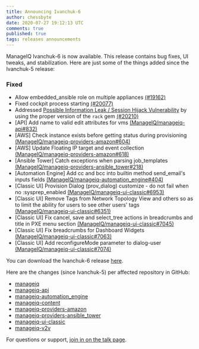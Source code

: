 ```yaml
---
title: Announcing Ivanchuk-6
author: chessbyte
date: 2020-07-27 19:12:13 UTC
comments: true
published: true
tags: releases announcements
---
```


ManageIQ Ivanchuk-6 is now available. This release contains bug fixes, UI tweaks, and stabilization.
Here are just some of the things added since the Ivanchuk-5 release:

### Fixed
* Allow embedded_ansible role on multiple appliances [(#19162)](https://github.com/ManageIQ/manageiq/pull/19162)
* Fixed cockpit process starting [(#20077)](https://github.com/ManageIQ/manageiq/pull/20077)
* Addressed [Possible Information Leak / Session Hijack Vulnerability](https://github.com/rack/rack/security/advisories/GHSA-hrqr-hxpp-chr3) by using the proper version of the `rack` gem [(#20210)](https://github.com/ManageIQ/manageiq/pull/20210)
* [API] Add name to valid edit attributes for vms [(ManageIQ/manageiq-api#832)](https://github.com/ManageIQ/manageiq-api/pull/832)
* [AWS] Check instance exists before getting status during provisioning [(ManageIQ/manageiq-providers-amazon#604)](https://github.com/ManageIQ/manageiq-providers-amazon/pull/604)
* [AWS] Update Floating IP target and event collection [(ManageIQ/manageiq-providers-amazon#618)](https://github.com/ManageIQ/manageiq-providers-amazon/pull/618)
* [Ansible Tower] Catch exceptions when parsing job_templates [(ManageIQ/manageiq-providers-ansible_tower#218)](https://github.com/ManageIQ/manageiq-providers-ansible_tower/pull/218)
* [Automation Engine] Add cc and bcc into builtin method send_email's inputs fields [(ManageIQ/manageiq-automation_engine#404)](https://github.com/ManageIQ/manageiq-automation_engine/pull/404)
* [Classic UI] Provision Dialog (prov_dialog) customize - do not fail when no :sysprep_enabled [(ManageIQ/manageiq-ui-classic#6953)](https://github.com/ManageIQ/manageiq-ui-classic/pull/6953)
* [Classic UI] Remove Tags from Network Topology View and others so as to limit the ability for users to see other users' tags [(ManageIQ/manageiq-ui-classic#6351)](https://github.com/ManageIQ/manageiq-ui-classic/pull/6351)
* [Classic UI] Fix cancel, save and select_tree actions in breadcrumbs and title in PXE menu section [(ManageIQ/manageiq-ui-classic#7045)](https://github.com/ManageIQ/manageiq-ui-classic/pull/7045)
* [Classic UI] Fix breadcrumbs for Dashboard Widgets [(ManageIQ/manageiq-ui-classic#7063)](https://github.com/ManageIQ/manageiq-ui-classic/pull/7063)
* [Classic UI] Add reconfigureMode parameter to dialog-user [(ManageIQ/manageiq-ui-classic#7074)](https://github.com/ManageIQ/manageiq-ui-classic/pull/7074)

You can download the Ivanchuk-6 release [here](http://manageiq.org/download/).

Here are the changes (since Ivanchuk-5) per affected repository in GitHub:
- [manageiq](https://github.com/ManageIQ/manageiq/compare/ivanchuk-5...ivanchuk-6)
- [manageiq-api](https://github.com/ManageIQ/manageiq-api/compare/ivanchuk-5...ivanchuk-6)
- [manageiq-automation_engine](https://github.com/ManageIQ/manageiq-automation_engine/compare/ivanchuk-5...ivanchuk-6)
- [manageiq-content](https://github.com/ManageIQ/manageiq-content/compare/ivanchuk-5...ivanchuk-6)
- [manageiq-providers-amazon](https://github.com/ManageIQ/manageiq-providers-amazon/compare/ivanchuk-5...ivanchuk-6)
- [manageiq-providers-ansible_tower](https://github.com/ManageIQ/manageiq-providers-ansible_tower/compare/ivanchuk-5...ivanchuk-6)
- [manageiq-ui-classic](https://github.com/ManageIQ/manageiq-ui-classic/compare/ivanchuk-5...ivanchuk-6)
- [manageiq-v2v](https://github.com/ManageIQ/manageiq-v2v/compare/ivanchuk-5...ivanchuk-6)

For questions or support,
[join in on the talk page](http://talk.manageiq.org/).
